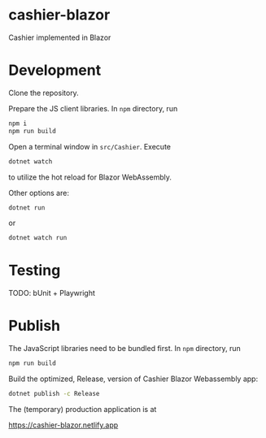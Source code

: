 # cashier-blazor
Cashier implemented in Blazor

# Development
Clone the repository. 

Prepare the JS client libraries. In `npm` directory, run
```sh
npm i
npm run build
```

Open a terminal window in `src/Cashier`. Execute 
```sh
dotnet watch
```
to utilize the hot reload for Blazor WebAssembly.

Other options are:
```sh
dotnet run
```
or
```sh
dotnet watch run
```

# Testing
TODO: bUnit + Playwright

# Publish

The JavaScript libraries need to be bundled first. In `npm` directory, run
```sh
npm run build
```

Build the optimized, Release, version of Cashier Blazor Webassembly app:
```sh
dotnet publish -c Release
```

The (temporary) production application is at

https://cashier-blazor.netlify.app
